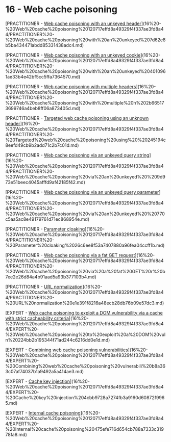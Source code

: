 # 16 - Web cache poisoning

[PRACTITIONER - [Web cache poisoning with an unkeyed header](https://portswigger.net/web-security/web-cache-poisoning/exploiting-design-flaws/lab-web-cache-poisoning-with-an-unkeyed-header)](16%20-%20Web%20cache%20poisoning%20120717effd8a49329f4f337ae3fd8a44/PRACTITIONER%20-%20Web%20cache%20poisoning%20with%20an%20unkeyed%207d62e8b5ba434471abdd85331438adc4.md)

[PRACTITIONER - [Web cache poisoning with an unkeyed cookie](https://portswigger.net/web-security/web-cache-poisoning/exploiting-design-flaws/lab-web-cache-poisoning-with-an-unkeyed-cookie)](16%20-%20Web%20cache%20poisoning%20120717effd8a49329f4f337ae3fd8a44/PRACTITIONER%20-%20Web%20cache%20poisoning%20with%20an%20unkeyed%204010961ae33b4e42bf5cc5ffa7364570.md)

[PRACTITIONER - [Web cache poisoning with multiple headers](https://portswigger.net/web-security/web-cache-poisoning/exploiting-design-flaws/lab-web-cache-poisoning-with-multiple-headers)](16%20-%20Web%20cache%20poisoning%20120717effd8a49329f4f337ae3fd8a44/PRACTITIONER%20-%20Web%20cache%20poisoning%20with%20multiple%20h%202b665173699746a4beb8ff06a873405d.md)

[PRACTITIONER - [Targeted web cache poisoning using an unknown header](https://portswigger.net/web-security/web-cache-poisoning/exploiting-design-flaws/lab-web-cache-poisoning-targeted-using-an-unknown-header)](16%20-%20Web%20cache%20poisoning%20120717effd8a49329f4f337ae3fd8a44/PRACTITIONER%20-%20Targeted%20web%20cache%20poisoning%20using%20%20245194c8eefd49cb9b2add71c2b7c01d.md)

[PRACTITIONER - [Web cache poisoning via an unkeyed query string](https://portswigger.net/web-security/web-cache-poisoning/exploiting-implementation-flaws/lab-web-cache-poisoning-unkeyed-query)](16%20-%20Web%20cache%20poisoning%20120717effd8a49329f4f337ae3fd8a44/PRACTITIONER%20-%20Web%20cache%20poisoning%20via%20an%20unkeyed%20%209d973e51beec4045afffd9af42185f42.md)

[PRACTITIONER - [Web cache poisoning via an unkeyed query parameter](https://portswigger.net/web-security/web-cache-poisoning/exploiting-implementation-flaws/lab-web-cache-poisoning-unkeyed-param)](16%20-%20Web%20cache%20poisoning%20120717effd8a49329f4f337ae3fd8a44/PRACTITIONER%20-%20Web%20cache%20poisoning%20via%20an%20unkeyed%20%20770c5aa5ac8e49179761d71ec868954e.md)

[PRACTITIONER - [Parameter cloaking](https://portswigger.net/web-security/web-cache-poisoning/exploiting-implementation-flaws/lab-web-cache-poisoning-param-cloaking)](16%20-%20Web%20cache%20poisoning%20120717effd8a49329f4f337ae3fd8a44/PRACTITIONER%20-%20Parameter%20cloaking%2026c6ee8f53a7407880a96fea04ccff1b.md)

[PRACTITIONER - [Web cache poisoning via a fat GET request](https://portswigger.net/web-security/web-cache-poisoning/exploiting-implementation-flaws/lab-web-cache-poisoning-fat-get)](16%20-%20Web%20cache%20poisoning%20120717effd8a49329f4f337ae3fd8a44/PRACTITIONER%20-%20Web%20cache%20poisoning%20via%20a%20fat%20GET%20r%20b7ee2e26d84a4b91aad5a93b377103b4.md)

[PRACTITIONER - [URL normalization](https://portswigger.net/web-security/web-cache-poisoning/exploiting-implementation-flaws/lab-web-cache-poisoning-normalization)](16%20-%20Web%20cache%20poisoning%20120717effd8a49329f4f337ae3fd8a44/PRACTITIONER%20-%20URL%20normalization%20e1e391f8216a48ecb28db76b09e57dc3.md)

[EXPERT - [Web cache poisoning to exploit a DOM vulnerability via a cache with strict cacheability criteria](https://portswigger.net/web-security/web-cache-poisoning/exploiting-design-flaws/lab-web-cache-poisoning-to-exploit-a-dom-vulnerability-via-a-cache-with-strict-cacheability-criteria)](16%20-%20Web%20cache%20poisoning%20120717effd8a49329f4f337ae3fd8a44/EXPERT%20-%20Web%20cache%20poisoning%20to%20exploit%20a%20DOM%20vuln%20224bb2b195344f71ad244c6216dd0e1d.md)

[EXPERT - [Combining web cache poisoning vulnerabilities](https://portswigger.net/web-security/web-cache-poisoning/exploiting-design-flaws/lab-web-cache-poisoning-combining-vulnerabilities)](16%20-%20Web%20cache%20poisoning%20120717effd8a49329f4f337ae3fd8a44/EXPERT%20-%20Combining%20web%20cache%20poisoning%20vulnerabili%20b8a363c07af74037b1a9492a5a414ae3.md)

[EXPERT - [Cache key injection](https://portswigger.net/web-security/web-cache-poisoning/exploiting-implementation-flaws/lab-web-cache-poisoning-cache-key-injection)](16%20-%20Web%20cache%20poisoning%20120717effd8a49329f4f337ae3fd8a44/EXPERT%20-%20Cache%20key%20injection%204cbb9728a7274fb3a9160d60872f9965.md)

[EXPERT - [Internal cache poisoning](https://portswigger.net/web-security/web-cache-poisoning/exploiting-implementation-flaws/lab-web-cache-poisoning-internal)](16%20-%20Web%20cache%20poisoning%20120717effd8a49329f4f337ae3fd8a44/EXPERT%20-%20Internal%20cache%20poisoning%20475efe716d654cb788a7333c31978fa8.md)